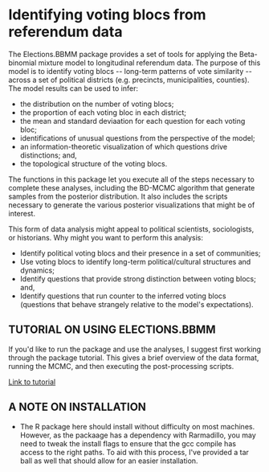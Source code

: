 # Identifying voting blocs from referendum data

The Elections.BBMM package provides a set of tools for applying the Beta-binomial mixture model to longitudinal referendum data. The purpose of this model is to identify voting blocs -- long-term patterns of vote similarity -- across a set of political districts (e.g. precincts, municipalities, counties). The model results can be used to infer:
* the distribution on the number of voting blocs;
* the proportion of each voting bloc in each district;
* the mean and standard deviaation for each question for each voting bloc;
* identifications of unusual questions from the perspective of the model;
* an information-theoretic visualization of which questions drive distinctions; and,
* the topological structure of the voting blocs.

The functions in this package let you execute all of the steps necessary to complete these analyses, including the BD-MCMC algorithm that generate samples from the posterior distribution. It also includes the scripts necessary to generate the various posterior visualizations that might be of interest. 

This form of data analysis might appeal to political scientists, sociologists, or historians. Why might you want to perform this analysis:
* Identify political voting blocs and their presence in a set of communities;
* Use voting blocs to identify long-term political/cultural structures and dynamics;
* Identify questions that provide strong distinction between voting blocs; and,
* Identify questions that run counter to the inferred voting blocs (questions that behave strangely relative to the model's expectations).

## TUTORIAL ON USING ELECTIONS.BBMM

If you'd like to run the package and use the analyses, I suggest first working through the package tutorial. This gives a brief overview of the data format, running the MCMC, and then executing the post-processing scripts.

[Link to tutorial](https://www.dropbox.com/scl/fi/ehs223hwaxwsliz1govi7/tutorial.pdf?rlkey=cw9r3waq14e50iwv6ajbm3lzh&dl=0)

## A NOTE ON INSTALLATION
- The R package here should install without difficulty on most machines. However, as the packaage has a dependency with Rarmadillo, you may need to tweak the install flags to ensure that the gcc compile has access to the right paths. To aid with this process, I've provided a tar ball as well that should allow for an easier installation. 
